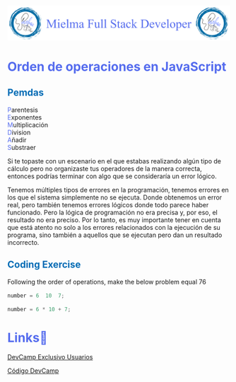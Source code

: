 ![Logo Mielma](logo/Logo%20Encabezado.png)

# <b><font color="#556CEE">Orden de operaciones en JavaScript</font></b>

## <b><font color="#006cb5">Pemdas</font></b>
<font color="#556CEE">P</font>arentesis  
<font color="#556CEE">E</font>xponentes  
<font color="#556CEE">M</font>ultiplicación  
<font color="#556CEE">D</font>ivision  
<font color="#556CEE">A</font>ñadir  
<font color="#556CEE">S</font>ubstraer

Si te topaste con un escenario en el que estabas realizando algún tipo de cálculo pero no organizaste tus operadores de la manera correcta, entonces podrías terminar con algo que se consideraría un error lógico.  

Tenemos múltiples tipos de errores en la programación, tenemos errores en los que el sistema simplemente no se ejecuta. Donde obtenemos un error real, pero también tenemos errores lógicos donde todo parece haber funcionado. Pero la lógica de programación no era precisa y, por eso, el resultado no era preciso. Por lo tanto, es muy importante tener en cuenta que está atento no solo a los errores relacionados con la ejecución de su programa, sino también a aquellos que se ejecutan pero dan un resultado incorrecto.
## <b><font color="#006cb5">Coding Exercise</font></b>
Following the order of operations, make the below problem equal 76
```js
number = 6  10  7;
```
```js
number = 6 * 10 + 7;
```


# <b><font color="#556CEE">Links🔗</font></b>

[DevCamp Exclusivo Usuarios](https://basque.devcamp.com/pt-full-stack-development-javascript-python-react/guide/order-of-operations-javascript)  

[Código DevCamp](https://github.com/rails-camp/javascript-programming/blob/master/section_b_18_order_of_operations.js)

<!-- [Código Mielma]() -->